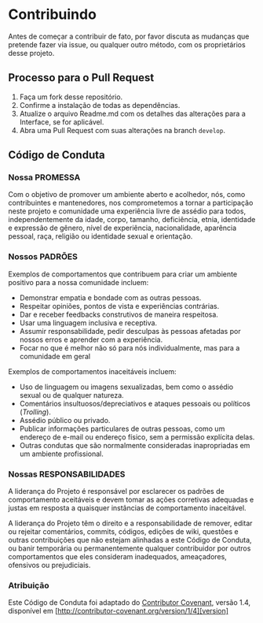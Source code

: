 # Contribuindo

Antes de começar a contribuir de fato, por favor discuta as mudanças que pretende fazer via issue, ou qualquer outro método, com os proprietários desse projeto.

## Processo para o Pull Request

1. Faça um fork desse repositório.
2. Confirme a instalação de todas as dependências.
3. Atualize o arquivo Readme.md com os detalhes das alterações para a Interface, se for aplicável.
4. Abra uma Pull Request com suas alterações na branch `develop`.

## Código de Conduta

### Nossa PROMESSA

Com o objetivo de promover um ambiente aberto e acolhedor, nós, como contribuintes e mantenedores, nos comprometemos a tornar a participação neste projeto e comunidade uma experiência livre de assédio para todos, independentemente da idade, corpo, tamanho, deficiência, etnia, identidade e expressão de gênero, nível de experiência, nacionalidade, aparência pessoal, raça, religião ou identidade sexual e orientação.

### Nossos PADRÕES

Exemplos de comportamentos que contribuem para criar um ambiente positivo para a nossa comunidade incluem:

- Demonstrar empatia e bondade com as outras pessoas.
- Respeitar opiniões, pontos de vista e experiências contrárias.
- Dar e receber feedbacks construtivos de maneira respeitosa.
- Usar uma linguagem inclusiva e receptiva.
- Assumir responsabilidade, pedir desculpas às pessoas afetadas por nossos erros e aprender com a experiência.
- Focar no que é melhor não só para nós individualmente, mas para a comunidade em geral

Exemplos de comportamentos inaceitáveis incluem:

- Uso de linguagem ou imagens sexualizadas, bem como o assédio sexual ou de qualquer natureza.
- Comentários insultuosos/depreciativos e ataques pessoais ou políticos (_Trolling_).
- Assédio público ou privado.
- Publicar informações particulares de outras pessoas, como um endereço de e-mail ou endereço físico, sem a permissão explícita delas.
- Outras condutas que são normalmente consideradas inapropriadas em um ambiente profissional.

### Nossas RESPONSABILIDADES

A liderança do Projeto é responsável ​​por esclarecer os padrões de comportamento aceitáveis e devem tomar as ações corretivas adequadas e justas em resposta a quaisquer instâncias de comportamento inaceitável.

A liderança do Projeto têm o direito e a responsabilidade de remover, editar ou rejeitar comentários, commits, códigos, edições de wiki, questões e outras contribuições que não estejam alinhadas a este Código de Conduta, ou banir temporária ou permanentemente qualquer contribuidor por outros comportamentos que eles consideram inadequados, ameaçadores, ofensivos ou prejudiciais.

### Atribuição

Este Código de Conduta foi adaptado do [Contributor Covenant][homepage], versão 1.4,
disponível em [http://contributor-covenant.org/version/1/4][version]

[homepage]: http://contributor-covenant.org
[version]: http://contributor-covenant.org/version/1/4/